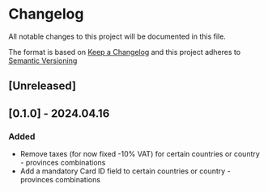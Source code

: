 # Changelog
All notable changes to this project will be documented in this file.

The format is based on [Keep a Changelog](https://keepachangelog.com/en/1.0.0/)
and this project adheres to [Semantic Versioning](https://semver.org/spec/v2.0.0.html)

## [Unreleased]

## [0.1.0] - 2024.04.16
### Added
- Remove taxes (for now fixed -10% VAT) for certain countries or country - provinces combinations
- Add a mandatory Card ID field to certain countries or country - provinces combinations
